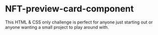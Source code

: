 # NFT-preview-card-component
This HTML & CSS only challenge is perfect for anyone just starting out or anyone wanting a small project to play around with.
